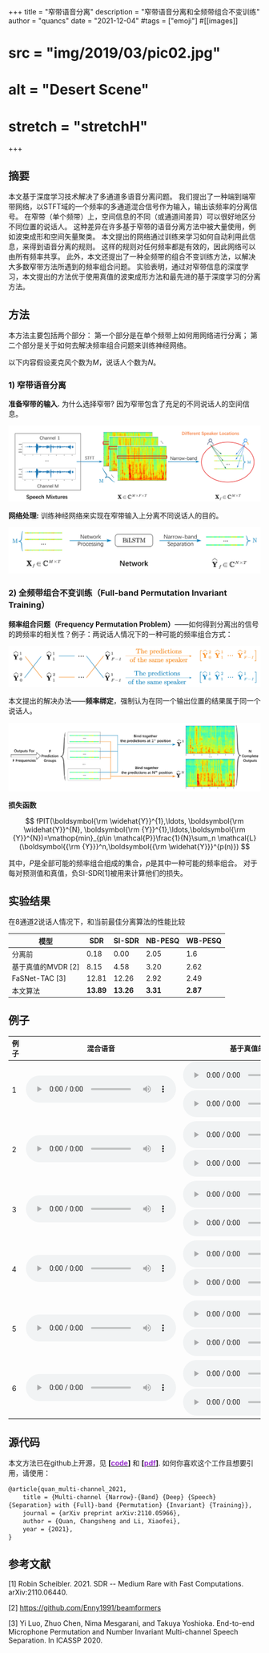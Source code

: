 +++
title = "窄带语音分离"
description = "窄带语音分离和全频带组合不变训练"
author = "quancs"
date = "2021-12-04"
#tags = ["emoji"]
#[[images]]
#  src = "img/2019/03/pic02.jpg"
#  alt = "Desert Scene"
#  stretch = "stretchH"
+++

<script src="https://polyfill.io/v3/polyfill.min.js?features=es6"></script>
<script id="MathJax-script" async src="https://cdn.jsdelivr.net/npm/mathjax@3/es5/tex-mml-chtml.js"></script>

## 摘要
本文基于深度学习技术解决了多通道多语音分离问题。
我们提出了一种端到端窄带网络，以STFT域的一个频率的多通道混合信号作为输入，输出该频率的分离信号。
在窄带（单个频带）上，空间信息的不同（或通道间差异）可以很好地区分不同位置的说话人。
这种差异在许多基于窄带的语音分离方法中被大量使用，例如波束成形和空间矢量聚类。
本文提出的网络通过训练来学习如何自动利用此信息，来得到语音分离的规则。
这样的规则对任何频率都是有效的，因此网络可以由所有频率共享。
此外，本文还提出了一种全频带的组合不变训练方法，以解决大多数窄带方法所遇到的频率组合问题。
实验表明，通过对窄带信息的深度学习，本文提出的方法优于使用真值的波束成形方法和最先进的基于深度学习的分离方法。

## 方法
本方法主要包括两个部分：
第一个部分是在单个频带上如何用网络进行分离；
第二个部分是关于如何去解决频率组合问题来训练神经网络。

以下内容假设麦克风个数为*M*，说话人个数为*N*。

### 1) 窄带语音分离
**准备窄带的输入.**
为什么选择窄带? 因为窄带包含了充足的不同说话人的空间信息。

![image](/blog/NBSS_examples/narrow_band_input.jpg)

**网络处理:** 训练神经网络来实现在窄带输入上分离不同说话人的目的。

![image2](/blog/NBSS_examples/network_processing.jpg "向网络输入窄带信号")

### 2) 全频带组合不变训练（Full-band Permutation Invariant Training）

**频率组合问题（Frequency Permutation Problem）**——如何得到分离出的信号的跨频率的相关性？例子：两说话人情况下的一种可能的频率组合方式：

![image3](/blog/NBSS_examples/fpp.jpg)

本文提出的解决办法——**频率绑定**，强制认为在同一个输出位置的结果属于同一个说话人。

![image4](/blog/NBSS_examples/frequency_binding.jpg)

**损失函数**

$$ fPIT(\boldsymbol{\rm \widehat{Y}}^{1},\ldots, \boldsymbol{\rm \widehat{Y}}^{N}, \boldsymbol{\rm {Y}}^{1},\ldots,\boldsymbol{\rm {Y}}^{N})=\mathop{min}_{p\in \mathcal{P}}\frac{1}{N}\sum_n \mathcal{L}(\boldsymbol{{\rm {Y}}}^n,\boldsymbol{{\rm \widehat{Y}}}^{p(n)}) $$

其中，*P*是全部可能的频率组合组成的集合，*p*是其中一种可能的频率组合。
对于每对预测值和真值，负SI-SDR[1]被用来计算他们的损失。


## 实验结果

在8通道2说话人情况下，和当前最佳分离算法的性能比较

模型 | SDR | SI-SDR | NB-PESQ | WB-PESQ
------|------|------|------|------
分离前 | 0.18 | 0.00 | 2.05 | 1.6 
基于真值的MVDR [2] | 8.15 | 4.58 | 3.20 | 2.62 
FaSNet-TAC [3] | 12.81 | 12.26 | 2.92 | 2.49 
本文算法 | **13.89** | **13.26** | **3.31** | **2.87**

## 例子


例子 | 混合语音 | 基于真值的MVDR | FaSNet-TAC | 本文算法
---------|-----|-------------|------------|------
1        | <audio controls src="/blog/NBSS_examples/1_mix.wav" ></audio> | <audio controls src="/blog/NBSS_examples/1_spk1_p_MVDR.wav" ></audio> </br> <audio controls src="/blog/NBSS_examples/1_spk2_p_MVDR.wav" ></audio> | <audio controls src="/blog/NBSS_examples/1_spk1_p_TAC.wav" ></audio> </br> <audio controls src="/blog/NBSS_examples/1_spk2_p_TAC.wav" ></audio> | <audio controls src="/blog/NBSS_examples/1_spk1_p_NBSS.wav" ></audio> </br> <audio controls src="/blog/NBSS_examples/1_spk2_p_NBSS.wav" ></audio>
2        | <audio controls src="/blog/NBSS_examples/0_mix.wav" ></audio> | <audio controls src="/blog/NBSS_examples/0_spk1_p_MVDR.wav" ></audio> </br> <audio controls src="/blog/NBSS_examples/0_spk2_p_MVDR.wav" ></audio> | <audio controls src="/blog/NBSS_examples/0_spk1_p_TAC.wav" ></audio> </br> <audio controls src="/blog/NBSS_examples/0_spk2_p_TAC.wav" ></audio> | <audio controls src="/blog/NBSS_examples/0_spk1_p_NBSS.wav" ></audio> </br> <audio controls src="/blog/NBSS_examples/0_spk2_p_NBSS.wav" ></audio>
3        | <audio controls src="/blog/NBSS_examples/2_mix.wav" ></audio> | <audio controls src="/blog/NBSS_examples/2_spk1_p_MVDR.wav" ></audio> </br> <audio controls src="/blog/NBSS_examples/2_spk2_p_MVDR.wav" ></audio> | <audio controls src="/blog/NBSS_examples/2_spk1_p_TAC.wav" ></audio> </br> <audio controls src="/blog/NBSS_examples/2_spk2_p_TAC.wav" ></audio> | <audio controls src="/blog/NBSS_examples/2_spk1_p_NBSS.wav" ></audio> </br> <audio controls src="/blog/NBSS_examples/2_spk2_p_NBSS.wav" ></audio>
4        | <audio controls src="/blog/NBSS_examples/3_mix.wav" ></audio> | <audio controls src="/blog/NBSS_examples/3_spk1_p_MVDR.wav" ></audio> </br> <audio controls src="/blog/NBSS_examples/3_spk2_p_MVDR.wav" ></audio> | <audio controls src="/blog/NBSS_examples/3_spk1_p_TAC.wav" ></audio> </br> <audio controls src="/blog/NBSS_examples/3_spk2_p_TAC.wav" ></audio> | <audio controls src="/blog/NBSS_examples/3_spk1_p_NBSS.wav" ></audio> </br> <audio controls src="/blog/NBSS_examples/3_spk2_p_NBSS.wav" ></audio>
5        | <audio controls src="/blog/NBSS_examples/4_mix.wav" ></audio> | <audio controls src="/blog/NBSS_examples/4_spk1_p_MVDR.wav" ></audio> </br> <audio controls src="/blog/NBSS_examples/4_spk2_p_MVDR.wav" ></audio> | <audio controls src="/blog/NBSS_examples/4_spk1_p_TAC.wav" ></audio> </br> <audio controls src="/blog/NBSS_examples/4_spk2_p_TAC.wav" ></audio> | <audio controls src="/blog/NBSS_examples/4_spk1_p_NBSS.wav" ></audio> </br> <audio controls src="/blog/NBSS_examples/4_spk2_p_NBSS.wav" ></audio>
6        | <audio controls src="/blog/NBSS_examples/5_mix.wav" ></audio> | <audio controls src="/blog/NBSS_examples/5_spk1_p_MVDR.wav" ></audio> </br> <audio controls src="/blog/NBSS_examples/5_spk2_p_MVDR.wav" ></audio> | <audio controls src="/blog/NBSS_examples/5_spk1_p_TAC.wav" ></audio> </br> <audio controls src="/blog/NBSS_examples/5_spk2_p_TAC.wav" ></audio> | <audio controls src="/blog/NBSS_examples/5_spk1_p_NBSS.wav" ></audio> </br> <audio controls src="/blog/NBSS_examples/5_spk2_p_NBSS.wav" ></audio>


## 源代码
本文方法已在github上开源，见 **[\[<font color=DarkOrchid>code</font>\]](https://github.com/quancs/NBSS)** 和 **[\[<font color=DarkOrchid>pdf</font>\]](https://arxiv.org/pdf/2110.05966)**. 如何你喜欢这个工作且想要引用，请使用：
```
@article{quan_multi-channel_2021,
	title = {Multi-channel {Narrow}-{Band} {Deep} {Speech} {Separation} with {Full}-band {Permutation} {Invariant} {Training}},
	journal = {arXiv preprint arXiv:2110.05966},
	author = {Quan, Changsheng and Li, Xiaofei},
	year = {2021},
}
```

## 参考文献

[1] Robin Scheibler. 2021. SDR -- Medium Rare with Fast Computations. arXiv:2110.06440.

[2] https://github.com/Enny1991/beamformers

[3] Yi Luo, Zhuo Chen, Nima Mesgarani, and Takuya Yoshioka. End-to-end Microphone Permutation and Number Invariant Multi-channel Speech Separation. In ICASSP 2020.
